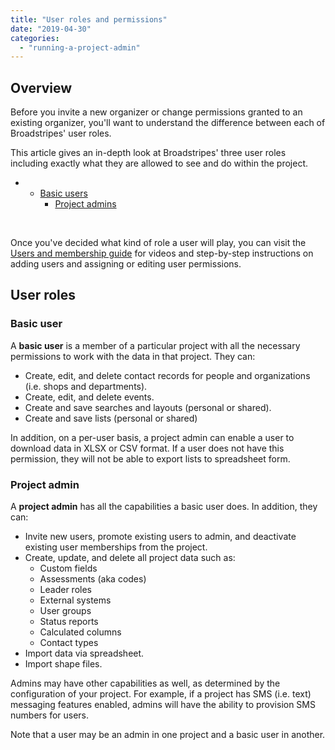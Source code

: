 ```yaml
---
title: "User roles and permissions"
date: "2019-04-30"
categories: 
  - "running-a-project-admin"
---
```


## Overview

Before you invite a new organizer or change permissions granted to an existing organizer, you'll want to understand the difference between each of Broadstripes' user roles.

This article gives an in-depth look at Broadstripes' three user roles including exactly what they are allowed to see and do within the project.

- - [Basic users](#ftoc-heading-3)
    - [Project admins](#ftoc-heading-4)

 

Once you've decided what kind of role a user will play, you can visit the [Users and membership guide](https://help.broadstripes.com/help-articles/admin-tools/running-a-project-admin/user-and-membership-overview/) for videos and step-by-step instructions on adding users and assigning or editing user permissions.

## User roles

### Basic user

A **basic user** is a member of a particular project with all the necessary permissions to work with the data in that project. They can:

- Create, edit, and delete contact records for people and organizations (i.e. shops and departments).
- Create, edit, and delete events.
- Create and save searches and layouts (personal or shared).
- Create and save lists (personal or shared)

In addition, on a per-user basis, a project admin can enable a user to download data in XLSX or CSV format. If a user does not have this permission, they will not be able to export lists to spreadsheet form.

### Project admin

A **project admin** has all the capabilities a basic user does. In addition, they can:

- Invite new users, promote existing users to admin, and deactivate existing user memberships from the project.
- Create, update, and delete all project data such as:
    - Custom fields
    - Assessments (aka codes)
    - Leader roles
    - External systems
    - User groups
    - Status reports
    - Calculated columns
    - Contact types
- Import data via spreadsheet.
- Import shape files.

Admins may have other capabilities as well, as determined by the configuration of your project. For example, if a project has SMS (i.e. text) messaging features enabled, admins will have the ability to provision SMS numbers for users.

Note that a user may be an admin in one project and a basic user in another.
